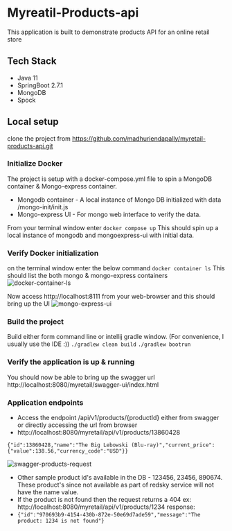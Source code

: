 # Myreatil-Products-api

This application is built to demonstrate products API for an online retail store

## Tech Stack
* Java 11 
* SpringBoot 2.7.1
* MongoDB
* Spock 

## Local setup
clone the project from https://github.com/madhuriendapally/myretail-products-api.git

### Initialize Docker
The project is setup with a docker-compose.yml file to spin a MongoDB container & Mongo-express container.
* Mongodb container - A local instance of Mongo DB initialized with data /mongo-init/init.js
* Mongo-express UI - For mongo web interface to verify the data.

From your terminal window enter
```docker compose up```
This should spin up a local instance of mongodb and mongoexpress-ui with initial data.

### Verify Docker initialization
on the terminal window enter the below command 
```docker container ls```
This should list the both mongo & mongo-express containers
![docker-container-ls](/images/docker-container-ls.png)

Now access http://localhost:8111 from your web-browser and this should bring up the UI
![mongo-express-ui](/images/mongo-express-ui.png)

### Build the project
Build either form command line or intellij gradle window. (For convenience, I usually use the IDE :))
```./gradlew clean build```
```./gradlew bootrun```

### Verify the application is up & running
You should now be able to bring up the swagger url http://localhost:8080/myretail/swagger-ui/index.html

### Application endpoints
* Access the endpoint /api/v1/products/{productId} either from swagger or directly accessing the url from browser
* http://localhost:8080/myretail/api/v1/products/13860428
```
{"id":13860428,"name":"The Big Lebowski (Blu-ray)","current_price":{"value":138.56,"currency_code":"USD"}}
```
![swagger-products-request](/images/swagger-product-details.png)
* Other sample product id's available in the DB - 123456, 23456, 890674. These product's since not available as part of redsky service will not have the name value.
* If the product is not found then the request returns a 404
ex: http://localhost:8080/myretail/api/v1/products/1234
response: 
* ```{"id":"970693b9-4154-430b-872e-50e69d7ade59","message":"The product: 1234 is not found"}```